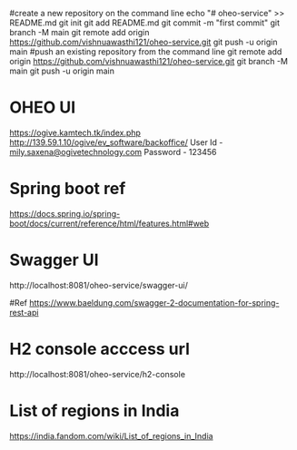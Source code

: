 #create a new repository on the command line
echo "# oheo-service" >> README.md
git init
git add README.md
git commit -m "first commit"
git branch -M main
git remote add origin https://github.com/vishnuawasthi121/oheo-service.git
git push -u origin main
#push an existing repository from the command line
git remote add origin https://github.com/vishnuawasthi121/oheo-service.git
git branch -M main
git push -u origin main

# OHEO UI 
https://ogive.kamtech.tk/index.php
http://139.59.1.10/ogive/ev_software/backoffice/
User Id  - mily.saxena@ogivetechnology.com
Password - 123456
# Spring boot ref
https://docs.spring.io/spring-boot/docs/current/reference/html/features.html#web

# Swagger UI
http://localhost:8081/oheo-service/swagger-ui/

#Ref https://www.baeldung.com/swagger-2-documentation-for-spring-rest-api

# H2 console acccess url 
http://localhost:8081/oheo-service/h2-console

# List of regions in India
https://india.fandom.com/wiki/List_of_regions_in_India
